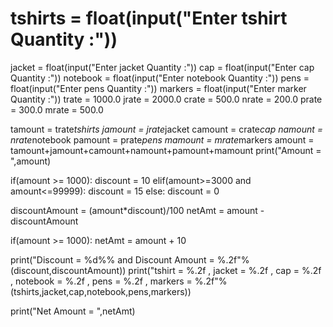 # tshirts = float(input("Enter tshirt Quantity :"))
jacket	= float(input("Enter jacket Quantity :"))
cap = float(input("Enter cap Quantity :"))
notebook = float(input("Enter notebook Quantity :"))
pens = float(input("Enter pens Quantity :"))
markers = float(input("Enter marker Quantity :"))
trate = 1000.0
jrate = 2000.0
crate = 500.0
nrate = 200.0
prate = 300.0
mrate = 500.0

tamount = trate*tshirts
jamount = jrate*jacket
camount = crate*cap
namount = nrate*notebook
pamount = prate*pens
mamount = mrate*markers
amount = tamount+jamount+camount+namount+pamount+mamount
print("Amount = ",amount)

if(amount >= 1000):
    discount = 10
elif(amount>=3000 and amount<=99999):
   discount = 15
else:
   discount = 0

discountAmount = (amount*discount)/100
netAmt = amount - discountAmount

if(amount >= 1000):
    netAmt = amount + 10

print("Discount = %d%% and Discount Amount = %.2f"%(discount,discountAmount))
print("tshirt = %.2f , jacket = %.2f , cap = %.2f , notebook = %.2f , pens = %.2f , markers = %.2f"%(tshirts,jacket,cap,notebook,pens,markers))

print("Net Amount = ",netAmt)
